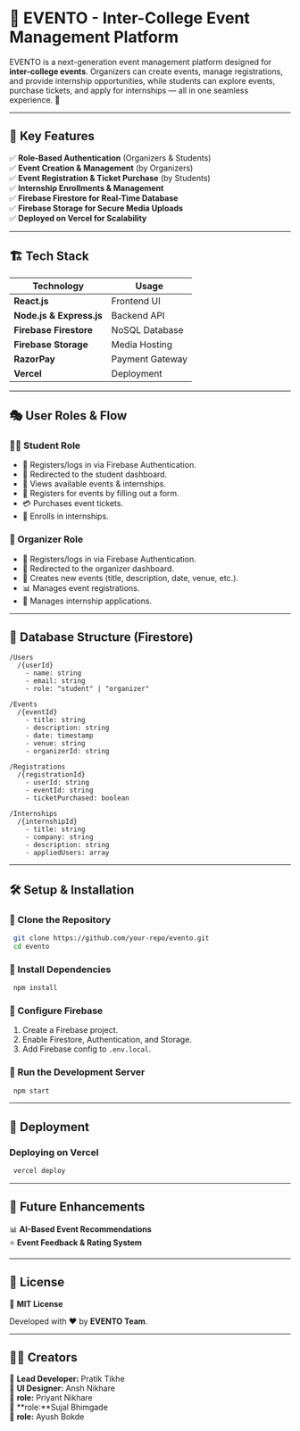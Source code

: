 # 🎉 EVENTO - Inter-College Event Management Platform

EVENTO is a next-generation event management platform designed for **inter-college events**. Organizers can create events, manage registrations, and provide internship opportunities, while students can explore events, purchase tickets, and apply for internships — all in one seamless experience. 🚀

---

## 🌟 Key Features
✅ **Role-Based Authentication** (Organizers & Students)  
✅ **Event Creation & Management** (by Organizers)  
✅ **Event Registration & Ticket Purchase** (by Students)  
✅ **Internship Enrollments & Management**  
✅ **Firebase Firestore for Real-Time Database**  
✅ **Firebase Storage for Secure Media Uploads**  
✅ **Deployed on Vercel for Scalability**  

---

## 🏗️ Tech Stack
| **Technology** | **Usage** |
|--------------|------------|
| **React.js** | Frontend UI |
| **Node.js & Express.js** | Backend API |
| **Firebase Firestore** | NoSQL Database |
| **Firebase Storage** | Media Hosting |
| **RazorPay** | Payment Gateway |
| **Vercel** | Deployment |

---

## 🎭 User Roles & Flow
### 👩‍🎓 Student Role
- 🔑 Registers/logs in via Firebase Authentication.
- 📌 Redirected to the student dashboard.
- 🎫 Views available events & internships.
- 📝 Registers for events by filling out a form.
- 💳 Purchases event tickets.
- 💼 Enrolls in internships.

### 🎤 Organizer Role
- 🔑 Registers/logs in via Firebase Authentication.
- 📌 Redirected to the organizer dashboard.
- 📅 Creates new events (title, description, date, venue, etc.).
- 📊 Manages event registrations.
- 💼 Manages internship applications.

---

## 📂 Database Structure (Firestore)
```plaintext
/Users
  /{userId}
    - name: string
    - email: string
    - role: "student" | "organizer"

/Events
  /{eventId}
    - title: string
    - description: string
    - date: timestamp
    - venue: string
    - organizerId: string

/Registrations
  /{registrationId}
    - userId: string
    - eventId: string
    - ticketPurchased: boolean

/Internships
  /{internshipId}
    - title: string
    - company: string
    - description: string
    - appliedUsers: array
```

---

## 🛠️ Setup & Installation
### 🔹 Clone the Repository
```sh
 git clone https://github.com/your-repo/evento.git
 cd evento
```

### 🔹 Install Dependencies
```sh
 npm install
```

### 🔹 Configure Firebase
1. Create a Firebase project.
2. Enable Firestore, Authentication, and Storage.
3. Add Firebase config to `.env.local`.

### 🔹 Run the Development Server
```sh
 npm start
```

---

## 🚀 Deployment
### **Deploying on Vercel**
```sh
 vercel deploy
```

---

## 🔮 Future Enhancements  
📊 **AI-Based Event Recommendations**  
⭐ **Event Feedback & Rating System**  

---

## 📜 License
📄 **MIT License**  

Developed with ❤️ by **EVENTO Team**.

---

## 👨‍💻 Creators
🎨 **Lead Developer:** Pratik Tikhe  
🎨 **UI Designer:** Ansh Nikhare  
🎨 **role:** Priyant Nikhare  
🎨 **role:**Sujal Bhimgade  
🎨 **role:** Ayush Bokde  
